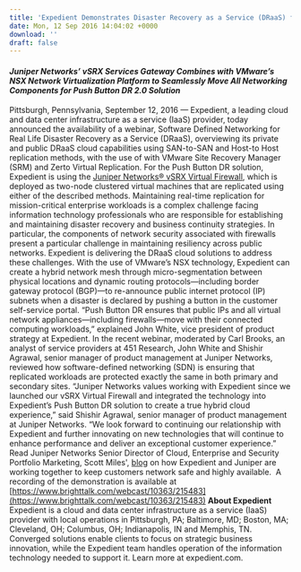 ```yaml
---
title: 'Expedient Demonstrates Disaster Recovery as a Service (DRaaS) for Enterprise Workloads with Juniper Networks and 451 Research'
date: Mon, 12 Sep 2016 14:04:02 +0000
download: ''
draft: false
---
```


#### _Juniper Networks’ vSRX Services Gateway Combines with VMware’s NSX Network Virtualization Platform to Seamlessly Move All Networking Components for Push Button DR 2.0 Solution_

Pittsburgh, Pennsylvania, September 12, 2016 — Expedient, a leading cloud and data center infrastructure as a service (IaaS) provider, today announced the availability of a webinar, Software Defined Networking for Real Life Disaster Recovery as a Service (DRaaS), overviewing its private and public DRaaS cloud capabilities using SAN-to-SAN and Host-to Host replication methods, with the use of with VMware Site Recovery Manager (SRM) and Zerto Virtual Replication. For the Push Button DR solution, Expedient is using the [Juniper Networks® vSRX Virtual Firewall](http://www.juniper.net/us/en/products-services/security/srx-series/vsrx/), which is deployed as two-node clustered virtual machines that are replicated using either of the described methods. Maintaining real-time replication for mission-critical enterprise workloads is a complex challenge facing information technology professionals who are responsible for establishing and maintaining disaster recovery and business continuity strategies. In particular, the components of network security associated with firewalls present a particular challenge in maintaining resiliency across public networks. Expedient is delivering the DRaaS cloud solutions to address these challenges. With the use of VMware’s NSX technology, Expedient can create a hybrid network mesh through micro-segmentation between physical locations and dynamic routing protocols—including border gateway protocol (BGP)—to re-announce public internet protocol (IP) subnets when a disaster is declared by pushing a button in the customer self-service portal. “Push Button DR ensures that public IPs and all virtual network appliances—including firewalls—move with their connected computing workloads,” explained John White, vice president of product strategy at Expedient. In the recent webinar, moderated by Carl Brooks, an analyst of service providers at 451 Research, John White and Shishir Agrawal, senior manager of product management at Juniper Networks, reviewed how software-defined networking (SDN) is ensuring that replicated workloads are protected exactly the same in both primary and secondary sites. “Juniper Networks values working with Expedient since we launched our vSRX Virtual Firewall and integrated the technology into Expedient’s Push Button DR solution to create a true hybrid cloud experience,” said Shishir Agrawal, senior manager of product management at Juniper Networks. “We look forward to continuing our relationship with Expedient and further innovating on new technologies that will continue to enhance performance and deliver an exceptional customer experience.” Read Juniper Networks Senior Director of Cloud, Enterprise and Security Portfolio Marketing, Scott Miles', [blog](http://forums.juniper.net/t5/Security-Now/The-Latest-in-Disaster-Recovery-as-a-Service-Expedient-Joins/ba-p/297203) on how Expedient and Juniper are working together to keep customers network safe and highly available.  A recording of the demonstration is available at [https://www.brighttalk.com/webcast/10363/215483](https://www.brighttalk.com/webcast/10363/215483) **About Expedient** Expedient is a cloud and data center infrastructure as a service (IaaS) provider with local operations in Pittsburgh, PA; Baltimore, MD; Boston, MA; Cleveland, OH; Columbus, OH; Indianapolis, IN and Memphis, TN. Converged solutions enable clients to focus on strategic business innovation, while the Expedient team handles operation of the information technology needed to support it. Learn more at expedient.com.